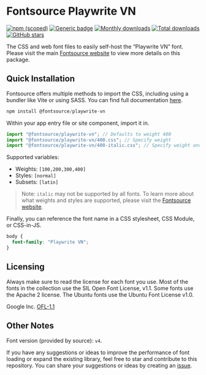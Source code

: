 # Fontsource Playwrite VN

[![npm (scoped)](https://img.shields.io/npm/v/@fontsource/playwrite-vn?color=brightgreen)](https://www.npmjs.com/package/@fontsource/playwrite-vn) [![Generic badge](https://img.shields.io/badge/fontsource-passing-brightgreen)](https://github.com/fontsource/fontsource) [![Monthly downloads](https://badgen.net/npm/dm/@fontsource/playwrite-vn)](https://github.com/fontsource/fontsource) [![Total downloads](https://badgen.net/npm/dt/@fontsource/playwrite-vn)](https://github.com/fontsource/fontsource) [![GitHub stars](https://img.shields.io/github/stars/fontsource/fontsource.svg?style=social&label=Star)](https://github.com/fontsource/fontsource/stargazers)

The CSS and web font files to easily self-host the “Playwrite VN” font. Please visit the main [Fontsource website](https://fontsource.org/fonts/playwrite-vn) to view more details on this package.

## Quick Installation

Fontsource offers multiple methods to import the CSS, including using a bundler like Vite or using SASS. You can find full documentation [here](https://fontsource.org/docs/getting-started/introduction).

```javascript
npm install @fontsource/playwrite-vn
```

Within your app entry file or site component, import it in.

```javascript
import "@fontsource/playwrite-vn"; // Defaults to weight 400
import "@fontsource/playwrite-vn/400.css"; // Specify weight
import "@fontsource/playwrite-vn/400-italic.css"; // Specify weight and style
```

Supported variables:
- Weights: `[100,200,300,400]`
- Styles: `[normal]`
- Subsets: `[latin]`

> Note: `italic` may not be supported by all fonts. To learn more about what weights and styles are supported, please visit the [Fontsource website](https://fontsource.org/fonts/playwrite-vn).

Finally, you can reference the font name in a CSS stylesheet, CSS Module, or CSS-in-JS.

```css
body {
  font-family: "Playwrite VN";
}
```

## Licensing
Always make sure to read the license for each font you use. Most of the fonts in the collection use the SIL Open Font License, v1.1. Some fonts use the Apache 2 license. The Ubuntu fonts use the Ubuntu Font License v1.0.

Google Inc.
[OFL-1.1](http://scripts.sil.org/OFL)

## Other Notes
Font version (provided by source): `v4`.

If you have any suggestions or ideas to improve the performance of font loading or expand the existing library, feel free to star and contribute to this repository. You can share your suggestions or ideas by creating an [issue](https://github.com/fontsource/fontsource/issues).